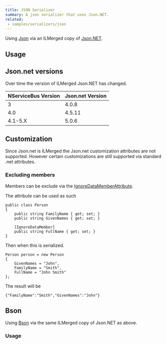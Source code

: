 ```yaml
---
title: JSON Serializer
summary: A json serializer that uses Json.NET.
related:
 - samples/serializers/json
---
```


Using [Json](https://en.wikipedia.org/wiki/Json) via an ILMerged copy of [Json.NET](http://www.newtonsoft.com/json).


## Usage

<!-- import JsonSerialization -->


## Json.net versions

Over time the version of ILMerged Json.NET has changed.

| NServiceBus Version | Json.net Version |
|---|---|
| 3  | 4.0.8 |
| 4.0 | 4.5.11 |
| 4.1-5.X | 5.0.6 |


## Customization

Since Json.net is ILMerged the Json.net customization attributes are not supported. However certain customizations are still supported via standard .net attributes.


### Excluding members

Members can be exclude via the [IgnoreDataMemberAttribute](https://msdn.microsoft.com/en-us/library/system.runtime.serialization.ignoredatamemberattribute.aspx).

The attribute can be used as such

```
public class Person
{
    public string FamilyName { get; set; }
    public string GivenNames { get; set; }

    [IgnoreDataMember]
    public string FullName { get; set; }
}
```

Then when this is serialized.

```
Person person = new Person
{
    GivenNames = "John",
    FamilyName = "Smith",
    FullName = "John Smith"
};
```

The result will be

```
{"FamilyName":"Smith","GivenNames":"John"}
```


## Bson

Using [Bson](https://en.wikipedia.org/wiki/BSON) via the same ILMerged copy of Json.NET as above.


### Usage

<!-- import BsonSerialization -->